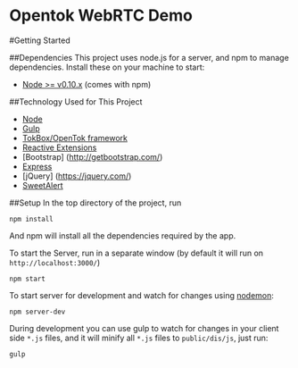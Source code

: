 Opentok WebRTC Demo
===================

#Getting Started

##Dependencies
This project uses node.js for a server, and npm to manage dependencies. Install these on your machine to start:

 - [Node >= v0.10.x](http://nodejs.org/download/) (comes with npm)


##Technology Used for This Project
 - [Node](https://nodejs.org/en/)
 - [Gulp](http://gulpjs.com/)
 - [TokBox/OpenTok framework](https://tokbox.com/developer/)
 - [Reactive Extensions](https://github.com/Reactive-Extensions/RxJS)
 - [Bootstrap] (http://getbootstrap.com/)
 - [Express](http://expressjs.com/)
 - [jQuery] (https://jquery.com/)
 - [SweetAlert](http://t4t5.github.io/sweetalert/)


##Setup
In the top directory of the project, run

```
npm install
```

And npm will install all the dependencies required by the app.


To start the Server, run in a separate window (by default it will run on `http://localhost:3000/`)

```
npm start
```

To start server for development and watch for changes using [nodemon](https://github.com/remy/nodemon):

```
npm server-dev
```

During development you can use gulp to watch for changes in your client side ```*.js``` files, and it will minify all ```*.js``` files to ```public/dis/js```, just run:

```
gulp
```
